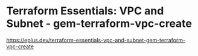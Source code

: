 # Terraform Essentials: VPC and Subnet - gem-terraform-vpc-create

<https://eplus.dev/terraform-essentials-vpc-and-subnet-gem-terraform-vpc-create>
